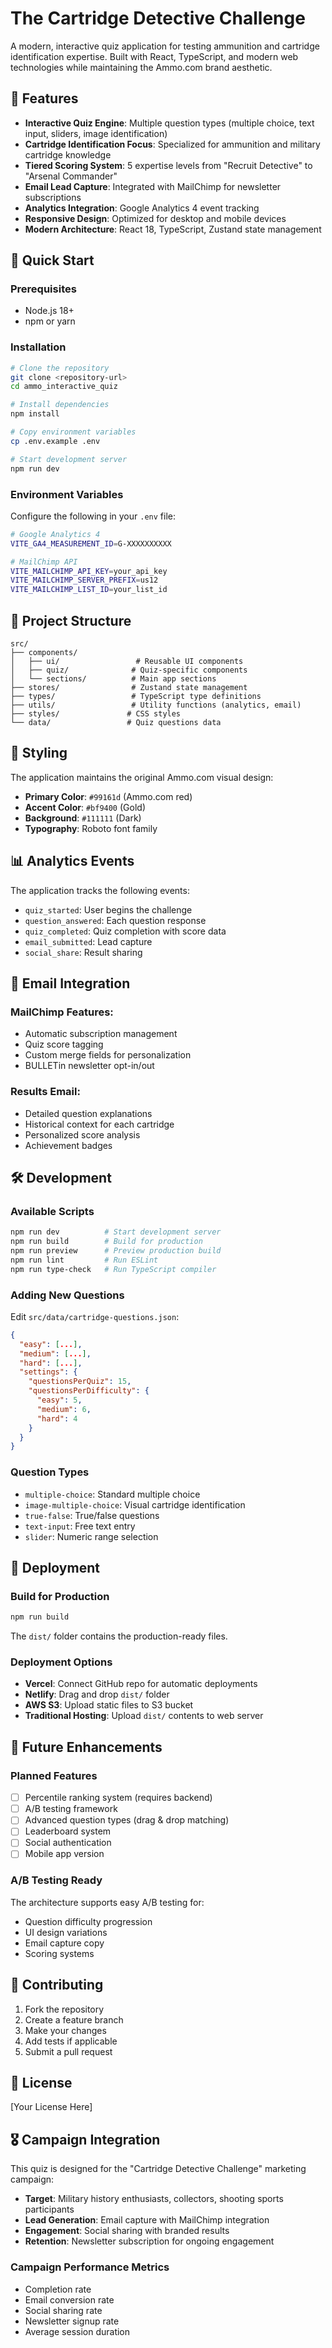 # The Cartridge Detective Challenge

A modern, interactive quiz application for testing ammunition and cartridge identification expertise. Built with React, TypeScript, and modern web technologies while maintaining the Ammo.com brand aesthetic.

## 🎯 Features

- **Interactive Quiz Engine**: Multiple question types (multiple choice, text input, sliders, image identification)
- **Cartridge Identification Focus**: Specialized for ammunition and military cartridge knowledge
- **Tiered Scoring System**: 5 expertise levels from "Recruit Detective" to "Arsenal Commander"
- **Email Lead Capture**: Integrated with MailChimp for newsletter subscriptions
- **Analytics Integration**: Google Analytics 4 event tracking
- **Responsive Design**: Optimized for desktop and mobile devices
- **Modern Architecture**: React 18, TypeScript, Zustand state management

## 🚀 Quick Start

### Prerequisites
- Node.js 18+ 
- npm or yarn

### Installation
```bash
# Clone the repository
git clone <repository-url>
cd ammo_interactive_quiz

# Install dependencies
npm install

# Copy environment variables
cp .env.example .env

# Start development server
npm run dev
```

### Environment Variables
Configure the following in your `.env` file:

```bash
# Google Analytics 4
VITE_GA4_MEASUREMENT_ID=G-XXXXXXXXXX

# MailChimp API
VITE_MAILCHIMP_API_KEY=your_api_key
VITE_MAILCHIMP_SERVER_PREFIX=us12
VITE_MAILCHIMP_LIST_ID=your_list_id
```

## 📁 Project Structure

```
src/
├── components/
│   ├── ui/                 # Reusable UI components
│   ├── quiz/              # Quiz-specific components
│   └── sections/          # Main app sections
├── stores/                # Zustand state management
├── types/                 # TypeScript type definitions
├── utils/                 # Utility functions (analytics, email)
├── styles/               # CSS styles
└── data/                 # Quiz questions data
```

## 🎨 Styling

The application maintains the original Ammo.com visual design:
- **Primary Color**: `#99161d` (Ammo.com red)
- **Accent Color**: `#bf9400` (Gold)
- **Background**: `#111111` (Dark)
- **Typography**: Roboto font family

## 📊 Analytics Events

The application tracks the following events:
- `quiz_started`: User begins the challenge
- `question_answered`: Each question response
- `quiz_completed`: Quiz completion with score data
- `email_submitted`: Lead capture
- `social_share`: Result sharing

## 📧 Email Integration

### MailChimp Features:
- Automatic subscription management
- Quiz score tagging
- Custom merge fields for personalization
- BULLETin newsletter opt-in/out

### Results Email:
- Detailed question explanations
- Historical context for each cartridge
- Personalized score analysis
- Achievement badges

## 🛠️ Development

### Available Scripts
```bash
npm run dev          # Start development server
npm run build        # Build for production
npm run preview      # Preview production build
npm run lint         # Run ESLint
npm run type-check   # Run TypeScript compiler
```

### Adding New Questions
Edit `src/data/cartridge-questions.json`:

```json
{
  "easy": [...],
  "medium": [...], 
  "hard": [...],
  "settings": {
    "questionsPerQuiz": 15,
    "questionsPerDifficulty": {
      "easy": 5,
      "medium": 6,
      "hard": 4
    }
  }
}
```

### Question Types
- `multiple-choice`: Standard multiple choice
- `image-multiple-choice`: Visual cartridge identification
- `true-false`: True/false questions
- `text-input`: Free text entry
- `slider`: Numeric range selection

## 🚢 Deployment

### Build for Production
```bash
npm run build
```

The `dist/` folder contains the production-ready files.

### Deployment Options
- **Vercel**: Connect GitHub repo for automatic deployments
- **Netlify**: Drag and drop `dist/` folder
- **AWS S3**: Upload static files to S3 bucket
- **Traditional Hosting**: Upload `dist/` contents to web server

## 🔮 Future Enhancements

### Planned Features
- [ ] Percentile ranking system (requires backend)
- [ ] A/B testing framework
- [ ] Advanced question types (drag & drop matching)
- [ ] Leaderboard system
- [ ] Social authentication
- [ ] Mobile app version

### A/B Testing Ready
The architecture supports easy A/B testing for:
- Question difficulty progression
- UI design variations
- Email capture copy
- Scoring systems

## 🤝 Contributing

1. Fork the repository
2. Create a feature branch
3. Make your changes
4. Add tests if applicable
5. Submit a pull request

## 📝 License

[Your License Here]

## 🎖️ Campaign Integration

This quiz is designed for the "Cartridge Detective Challenge" marketing campaign:

- **Target**: Military history enthusiasts, collectors, shooting sports participants
- **Lead Generation**: Email capture with MailChimp integration
- **Engagement**: Social sharing with branded results
- **Retention**: Newsletter subscription for ongoing engagement

### Campaign Performance Metrics
- Completion rate
- Email conversion rate
- Social sharing rate
- Newsletter signup rate
- Average session duration
